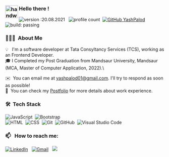 

### <img alt="handwavegif" src="https://user-images.githubusercontent.com/39513876/112366216-8cfe7400-8cfe-11eb-8116-7d3dbae20e97.gif" width='40' align="left"/> Hello there !
![version :20.08.2021](https://img.shields.io/badge/version-20.08.2021-informational) &nbsp;
![profile count](https://komarev.com/ghpvc/?username=yashpalod&color=red)&nbsp;
[![GitHub YashPalod](https://img.shields.io/github/followers/yashpalod?label=follow&style=social)](https://github.com/yashpalod)&nbsp;
![build: passing](https://img.shields.io/badge/build-passing-success)
### 👨🏻‍💻 &nbsp;About Me

💡 &nbsp; I'm a software developer at Tata Consyltancy Services (TCS), working as an Frontend Developer. \
🎓&nbsp;I Completed my Post Graduation from Mandsaur University, Mandsaur (MCA, Master of Computer Application, 2022).\
<!--💻 &nbsp;.\
🌱 &nbsp;.\
✍️ &nbsp;.\
💬 &nbsp;\-->
✉️ &nbsp;You can email me at yashpalod01@gmail.com. I'll try to respond as soon as possible!\
📄 &nbsp;You can check my [Postfolio](https://yashp-portfolio.netlify.app/) for more details about work experience.


### 🛠 &nbsp;Tech Stack

![JavaScript](https://img.shields.io/badge/-JavaScript-05122A?style=flat&logo=javascript)&nbsp;
![Bootstrap](https://img.shields.io/badge/-Bootstrap-05122A?style=flat&logo=bootstrap&logoColor=563D7C)\
![HTML](https://img.shields.io/badge/-HTML-05122A?style=flat&logo=HTML5)&nbsp;
![CSS](https://img.shields.io/badge/-CSS-05122A?style=flat&logo=CSS3&logoColor=1572B6)&nbsp;
![Git](https://img.shields.io/badge/-Git-05122A?style=flat&logo=git)&nbsp;
![GitHub](https://img.shields.io/badge/-GitHub-05122A?style=flat&logo=github)&nbsp;
![Visual Studio Code](https://img.shields.io/badge/-Visual%20Studio%20Code-05122A?style=flat&logo=visual-studio-code&logoColor=007ACC)&nbsp;



### 📫 &nbsp; How to reach me:


<a href="https://www.linkedin.com/in/yash-palod-8b5038159/"><img alt="LinkedIn" src="https://img.shields.io/badge/linkedin%20-%230077B5.svg?&style=flat&logo=linkedin&logoColor=white"/></a> &nbsp;
<a href="mailto:yashpalod@gmail.com"><img alt="Gmail" src="https://img.shields.io/badge/Gmail-D14836?style=flat&logo=gmail&logoColor=white" /></a> &nbsp;
<a href="https://instagram.com/"><img src="https://img.shields.io/badge/-@yashpalod_-E4405F?style=flat&logo=Instagram&logoColor=white"/></a> &nbsp;

<!--
**yashpalod/yashpalod** is a ✨ _special_ ✨ repository because its `README.md` (this file) appears on your GitHub profile.

Here are some ideas to get you started:

- 🔭 I’m currently working on ... 
- 🌱 I’m currently learning ...
- 👯 I’m looking to collaborate on ...
- 🤔 I’m looking for help with ...
- 💬 Ask me about ...
- 📫 How to reach me: ...
- 😄 Pronouns: ...
- ⚡ Fun fact: ...
-->

